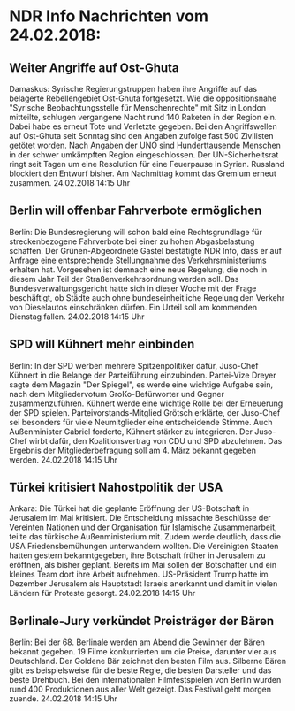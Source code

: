 # NDR Info Nachrichten vom 24.02.2018:


## Weiter Angriffe auf Ost-Ghuta
Damaskus: Syrische Regierungstruppen haben ihre Angriffe auf das belagerte Rebellengebiet Ost-Ghuta fortgesetzt. Wie die oppositionsnahe "Syrische Beobachtungsstelle für Menschenrechte" mit Sitz in London mitteilte, schlugen vergangene Nacht rund 140 Raketen in der Region ein. Dabei habe es erneut Tote und Verletzte gegeben. Bei den Angriffswellen auf Ost-Ghuta seit Sonntag sind den Angaben zufolge fast 500 Zivilisten getötet worden. Nach Angaben der UNO sind Hunderttausende Menschen in der schwer umkämpften Region eingeschlossen. Der UN-Sicherheitsrat ringt seit Tagen um eine Resolution für eine Feuerpause in Syrien. Russland blockiert den Entwurf bisher. Am Nachmittag kommt das Gremium erneut zusammen. 24.02.2018 14:15 Uhr 

## Berlin will offenbar Fahrverbote ermöglichen
Berlin: Die Bundesregierung will schon bald eine Rechtsgrundlage für streckenbezogene Fahrverbote bei einer zu hohen Abgasbelastung schaffen. Der Grünen-Abgeordnete Gastel bestätigte NDR Info, dass er auf Anfrage eine entsprechende Stellungnahme des Verkehrsministeriums erhalten hat. Vorgesehen ist demnach eine neue Regelung, die noch in diesem Jahr Teil der Straßenverkehrsordnung werden soll. Das Bundesverwaltungsgericht hatte sich in dieser Woche mit der Frage beschäftigt, ob Städte auch ohne bundeseinheitliche Regelung den Verkehr von Dieselautos einschränken dürfen. Ein Urteil soll am kommenden Dienstag fallen. 24.02.2018 14:15 Uhr 

## SPD will Kühnert mehr einbinden
Berlin: In der SPD werben mehrere Spitzenpolitiker dafür, Juso-Chef Kühnert in die Belange der Parteiführung einzubinden. Partei-Vize Dreyer sagte dem Magazin "Der Spiegel", es werde eine wichtige Aufgabe sein, nach dem Mitgliedervotum GroKo-Befürworter und Gegner zusammenzuführen. Kühnert werde eine wichtige Rolle bei der Erneuerung der SPD spielen. Parteivorstands-Mitglied Grötsch erklärte, der Juso-Chef sei besonders für viele Neumitglieder eine entscheidende Stimme. Auch Außenminister Gabriel forderte, Kühnert stärker zu integrieren. Der Juso-Chef wirbt dafür, den Koalitionsvertrag von CDU und SPD abzulehnen. Das Ergebnis der Mitgliederbefragung soll am 4. März bekannt gegeben werden. 24.02.2018 14:15 Uhr 

## Türkei kritisiert Nahostpolitik der USA
Ankara:   Die Türkei hat die geplante Eröffnung der US-Botschaft in Jerusalem im Mai kritisiert. Die Entscheidung missachte Beschlüsse der Vereinten Nationen und der Organisation für Islamische Zusammenarbeit, teilte das türkische Außenministerium mit. Zudem werde deutlich, dass die USA Friedensbemühungen unterwandern wollten. Die Vereinigten Staaten hatten gestern bekanntgegeben, ihre Botschaft früher in Jerusalem zu eröffnen, als bisher geplant. Bereits im Mai sollen der Botschafter und ein kleines Team dort ihre Arbeit aufnehmen. US-Präsident Trump hatte im Dezember Jerusalem als Hauptstadt Israels anerkannt und damit in vielen Ländern für Proteste gesorgt. 24.02.2018 14:15 Uhr 

## Berlinale-Jury verkündet Preisträger der Bären
Berlin: Bei der 68. Berlinale werden am Abend die Gewinner der Bären bekannt gegeben. 19 Filme konkurrierten um die Preise, darunter vier aus Deutschland. Der Goldene Bär zeichnet den besten Film aus. Silberne Bären gibt es beispielsweise für die beste Regie, die besten Darsteller und das beste Drehbuch. Bei den internationalen Filmfestspielen von Berlin wurden rund 400 Produktionen aus aller Welt gezeigt. Das Festival geht morgen zuende. 24.02.2018 14:15 Uhr 
